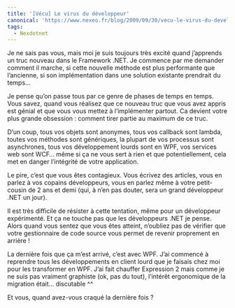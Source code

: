 ```yaml
---
title: '[Vécu] Le virus du développeur'
canonical: 'https://www.nexeo.fr/blog/2009/09/30/vecu-le-virus-du-developpeur/'
tags:
  - Nexdotnet
---
```


Je ne sais pas vous, mais moi je suis toujours très excité quand j’apprends un
truc nouveau dans le Framework .NET. Je commence par me demander comment il
marche, si cette nouvelle méthode est plus performante que l’ancienne, si son
implémentation dans une solution existante prendrait du temps…

Je pense qu’on passe tous par ce genre de phases de temps en temps. Vous savez,
quand vous réalisez que ce nouveau truc que vous avez appris est génial et que
vous vous mettez à l’implémenter partout. Ca devient votre plus grande obsession
: comment tirer partie au maximum de ce truc.

D’un coup, tous vos objets sont anonymes, tous vos callback sont lambda, toutes
vos méthodes sont génériques, la plupart de vos processus sont asynchrones, tous
vos développement lourds sont en WPF, vos services web sont WCF… même si ça ne
vous sert à rien et que potentiellement, cela met en danger l’intégrité de votre
application.

Le pire, c’est que vous êtes contagieux. Vous écrivez des articles, vous en
parlez à vos copains développeurs, vous en parlez même à votre petit-cousin de 2
ans et demi (qui, à n’en pas douter, sera un grand développeur .NET un jour).

Il est très difficile de résister à cette tentation, même pour un développeur
expérimenté. Et ça ne touche pas que les développeurs .NET je pense. Alors quand
vous sentez que vous êtes atteint, n’oubliez pas de vérifier que votre
gestionnaire de code source vous permet de revenir proprement en arrière !

La dernière fois que ça m’est arrivé, c’est avec WPF. J’ai commencé à reprendre
tous les développements en client lourd que je faisais chez moi pour les
transformer en WPF. J’ai fait chauffer Expression 2 mais comme je ne suis pas
vraiment graphiste (ok, pas du tout), l’intérêt ergonomique de la migration
était… discutable ^^

Et vous, quand avez-vous craqué la dernière fois ?

